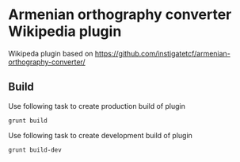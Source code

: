 # Armenian orthography converter Wikipedia plugin

Wikipeda plugin based on https://github.com/instigatetcf/armenian-orthography-converter/

## Build

Use following task to create production build of plugin

    grunt build

Use following task to create development build of plugin

    grunt build-dev
